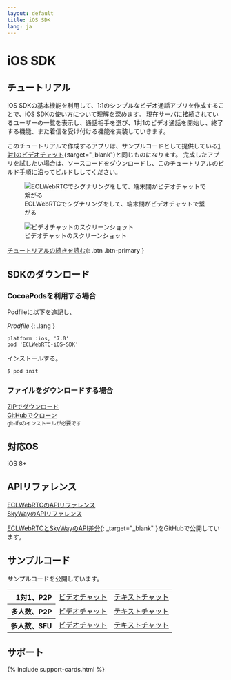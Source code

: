 ```yaml
---
layout: default
title: iOS SDK
lang: ja
---
```


# iOS SDK

## チュートリアル

iOS SDKの基本機能を利用して、1:1のシンプルなビデオ通話アプリを作成することで、iOS SDKの使い方について理解を深めます。
現在サーバに接続されているユーザーの一覧を表示し、通話相手を選び、1対1のビデオ通話を開始し、終了する機能、また着信を受け付ける機能を実装していきます。

このチュートリアルで作成するアプリは、サンプルコードとして提供している[1対1のビデオチャット](#){:target="_blank"}と同じものになります。
完成したアプリを試したい場合は、ソースコードをダウンロードし、このチュートリアルのビルド手順に沿ってビルドししてください。

<figure class="figure">
  <img src="https://github.com/skyway/webrtc-handson-native/wiki/img/hands-on-summary.png" class="figure-img img-fluid rounded" alt="ECLWebRTCでシグナリングをして、端末間がビデオチャットで繋がる">
  <figcaption class="figure-caption">ECLWebRTCでシグナリングをして、端末間がビデオチャットで繋がる</figcaption>
</figure>

<figure class="figure">
  <img src="https://github.com/skyway/webrtc-handson-native/wiki/img/video-chat.png" class="figure-img img-fluid rounded" alt="ビデオチャットのスクリーンショット">
  <figcaption class="figure-caption">ビデオチャットのスクリーンショット</figcaption>
</figure>

[チュートリアルの続きを読む](ios-tutorial.html){: .btn .btn-primary }

## SDKのダウンロード

### CocoaPodsを利用する場合

Podfileに以下を追記し、

*Prodfile*
{: .lang }

```
platform :ios, '7.0'
pod 'ECLWebRTC-iOS-SDK'
```

インストールする。

```sh
$ pod init
```

### ファイルをダウンロードする場合

<div class="d-sm-flex">
  <div class="pr-1 pb-2">
    <a href="https://s3-ap-northeast-1.amazonaws.com/skyway-sdk-production/skyway-ios-sdk.zip" class="btn btn-primary">ZIPでダウンロード</a>
  </div>
  <div>
    <a href="https://github.com/nttcom/ECLWebRTC-iOS-SDK" class="btn btn-secondary" target="_blank">GitHubでクローン</a><br>
    <small>git-lfsのインストールが必要です</small>
  </div>
</div>

## 対応OS

iOS 8+

## APIリファレンス

<div class="d-sm-flex">
  <div class="pr-1 pb-2">
    <a href="./ios-reference/" class="btn btn-primary">ECLWebRTCのAPIリファレンス</a>
  </div>
  <div class="pb-3">
    <a href="http://nttcom.github.io/skyway/docs/#iOS" class="btn btn-secondary" target="_blank">SkyWayのAPIリファレンス</a><br>
  </div>
</div>

[ECLWebRTCとSkyWayのAPI差分](https://github.com/nttcom/skyway-sdk-migration-docs/blob/master/ios_sdk_next_version_api_diff.md){: _target="_blank" }をGitHubで公開しています。

## サンプルコード

サンプルコードを公開しています。

<div class="row">
  <div class="col-md-9 col-lg-7 col-xl-6">
    <table class="table">
      <tbody align="right">
        <tr>
          <th scope="row">1対1、P2P</th>
          <td><a href="#">ビデオチャット</a></td>
          <td><a href="#">テキストチャット</a></td>
        </tr>
        <tr>
          <th scope="row">多人数、P2P</th>
          <td><a href="#">ビデオチャット</a></td>
          <td><a href="#">テキストチャット</a></td>
        </tr>
        <tr>
          <th scope="row">多人数、SFU</th>
          <td><a href="#">ビデオチャット</a></td>
          <td><a href="#">テキストチャット</a></td>
        </tr>
      </tbody>
    </table>
  </div>
</div>

## サポート

{% include support-cards.html %}
